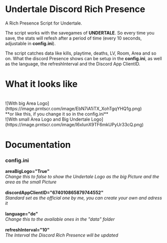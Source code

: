# Undertale Discord Rich Presence
A Rich Presence Script for Undertale.

The script works with the savegames of **UNDERTALE**.
So every time you save, the stats will refesh after a period of time (every 10 seconds, adjustable in **config.ini**).

The script catches data like kills, playtime, deaths, LV, Room, Area and so on.
What the discord Presence shows can be setup in the **config.ini**, as well as the language, the refreshInterval and the Discord App ClientID.

# What it looks like #
<br>
![With big Area Logo](https://image.prntscr.com/image/EbN7iA1iTX_XohTgqYHQ1g.png)
<br>
**or like this, if you change it so in the config.ini**
<br>
![With small Area Logo and Big Undertale Logo](https://image.prntscr.com/image/I6xIunX9TF6mkUPyUr33cQ.png)

# Documentation #
### config.ini ###
**areaBigLogo="True"**
<br>
*Change this to false to show the Undertale Logo as the big Picture and the area as the small Picture*
<br>
<br>
**discordAppClientID="674010865879744552"**
<br>
*Standard set as the official one by me, you can create your own and adress it*
<br>
<br>
**language="de"**
<br>
*Change this to the available ones in the "data" folder*
<br>
<br>
**refreshInterval="10"**
<br>
*The Interval the Discord Rich Presence will be updated*
